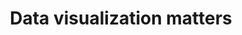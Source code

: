 ---
layout: post
title: 'Data visualization matters'
description: 'Understand how dataviz can be a great tool to help you get insights and make decisions that matters'
thumbnail: '../assets/post-images/2017-07-27-data-visualization-matters/cover.png'
---